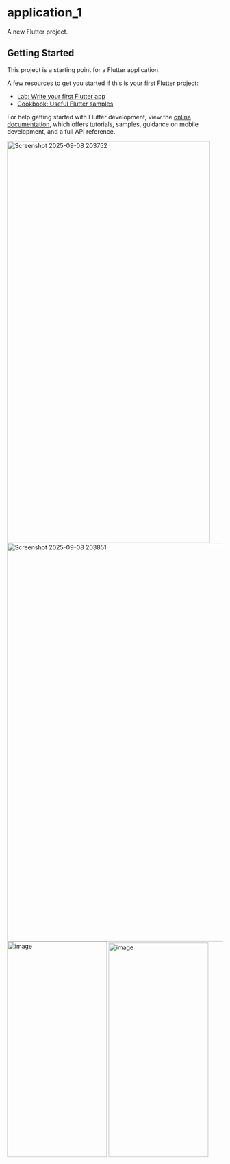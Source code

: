 # application_1

A new Flutter project.

## Getting Started

This project is a starting point for a Flutter application.

A few resources to get you started if this is your first Flutter project:

- [Lab: Write your first Flutter app](https://docs.flutter.dev/get-started/codelab)
- [Cookbook: Useful Flutter samples](https://docs.flutter.dev/cookbook)

For help getting started with Flutter development, view the
[online documentation](https://docs.flutter.dev/), which offers tutorials,
samples, guidance on mobile development, and a full API reference.

<img width="474" height="937" alt="Screenshot 2025-09-08 203752" src="https://github.com/user-attachments/assets/433bd1a2-4cd5-4dbc-8113-cb35a41084e5" />
<img width="833" height="930" alt="Screenshot 2025-09-08 203851" src="https://github.com/user-attachments/assets/c27d7bc6-7408-4e63-bea9-08602833dc58" />
<img width="233" height="503" alt="image" src="https://github.com/user-attachments/assets/73ab8d37-2360-4268-8e7f-3c7263579775" />
<img width="233" height="500" alt="image" src="https://github.com/user-attachments/assets/0b78d540-7820-478b-a769-c781bba41cbb" />
